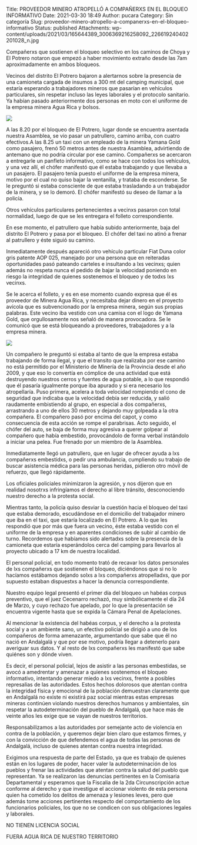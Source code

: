 Title: PROVEEDOR  MINERO ATROPELLÓ A COMPAÑERXS EN EL BLOQUEO INFORMATIVO
Date: 2021-03-30 18:49
Author: pucara
Category: Sin categoría
Slug: proveedor-minero-atropello-a-companerxs-en-el-bloqueo-informativo
Status: published
Attachments: wp-content/uploads/2021/03/165644389_3006369216258092_226619240402201028_n.jpg

<!-- wp:paragraph -->

Compañerxs que sostienen el bloqueo selectivo en los caminos de Choya y El Potrero notaron que empezó a haber movimiento extraño desde las 7am aproximadamente en ambos bloqueos.

<!-- /wp:paragraph -->

<!-- wp:paragraph -->

Vecinos del distrito El Potrero bajaron a alertarnos sobre la presencia de una camioneta cargada de insumos a 300 mt del camping municipal, que estaría esperando a trabajadores mineros que pasarían en vehículos particulares, sin respetar incluso las leyes laborales y el protocolo sanitario. Ya habían pasado anteriormente dos personas en moto con el uniforme de la empresa minera Agua Rica y bolsos.

<!-- /wp:paragraph -->

<!-- wp:image {"sizeSlug":"large"} -->

![](https://scontent.faep24-1.fna.fbcdn.net/v/t1.6435-9/164234191_3006369146258099_4604589644538562550_n.jpg?_nc_cat=103&ccb=1-3&_nc_sid=8bfeb9&_nc_ohc=fzIZ3qpoIX0AX9yMsfw&_nc_ht=scontent.faep24-1.fna&oh=6971e56e40a7e32e3e5b1dcde096f2bc&oe=60874E0B)

<!-- /wp:image -->

<!-- wp:paragraph -->

A las 8.20 por el bloqueo de El Potrero, lugar donde se encuentra asentada nuestra Asamblea, se vio pasar un patrullero, camino arriba, con cuatro efectivos.A las 8.25 un taxi con un empleado de la minera Yamana Gold como pasajero, frenó 50 metros antes de nuestra Asamblea, advirtiendo de antemano que no podría circular por ese camino. Compañerxs se acercaron a entregarle un panfleto informativo, como se hace con todos los vehículos, y una vez allí, el chófer manifestó que él estaba trabajando y que llevaba a un pasajero. El pasajero tenía puesto el uniforme de la empresa minera, motivo por el cual no quiso bajar la ventanilla, y trataba de esconderse. Se le preguntó si estaba consciente de que estaba trasladando a un trabajador de la minera, y se lo demoró. El chófer manifestó su deseo de llamar a la policía.

<!-- /wp:paragraph -->

<!-- wp:paragraph -->

Otros vehículos particulares pertenecientes a vecinxs pasaron con total normalidad, luego de que se les entregara el folleto correspondiente.

<!-- /wp:paragraph -->

<!-- wp:paragraph -->

En ese momento, el patrullero que había subido anteriormente, baja del distrito El Potrero y pasa por el bloqueo. El chófer del taxi no atinó a frenar al patrullero y éste siguió su camino.

<!-- /wp:paragraph -->

<!-- wp:paragraph -->

Inmediatamente después apareció otro vehículo particular Fiat Duna color gris patente AOP 025, manejado por una persona que en reiteradas oportunidades pasó pateando carteles e insultando a lxs vecinxs; quien además no respeta nunca el pedido de bajar la velocidad poniendo en riesgo la integridad de quienes sostenemos el bloqueo y de todxs lxs vecinxs.

<!-- /wp:paragraph -->

<!-- wp:paragraph -->

Se le acerca el folleto, y es en ese momento cuando expresa que él es proveedor de Minera Agua Rica, y necesitaba dejar dinero en el proyecto avícola que es subvencionado por la empresa minera, según sus propias palabras. Este vecino iba vestido con una camisa con el logo de Yamana Gold, que orgullosamente nos señaló de manera provocadora. Se le comunicó que se está bloqueando a proveedores, trabajadores y a la empresa minera.

<!-- /wp:paragraph -->

<!-- wp:image {"sizeSlug":"large"} -->

![](https://scontent.faep24-1.fna.fbcdn.net/v/t1.6435-9/167193871_3006369186258095_1910874864375480913_n.jpg?_nc_cat=105&ccb=1-3&_nc_sid=8bfeb9&_nc_ohc=eZYvHNEnEXwAX8vi30W&_nc_ht=scontent.faep24-1.fna&oh=968d8a75c751242922d40fe84fd7c332&oe=608972F7)

<!-- /wp:image -->

<!-- wp:paragraph -->

Un compañero le preguntó si estaba al tanto de que la empresa estaba trabajando de forma ilegal, y que el transito que realizaba por ese camino no está permitido por el Ministerio de Minería de la Provincia desde el año 2009, y que eso lo convertía en cómplice de una actividad que está destruyendo nuestros cerros y fuentes de agua potable, a lo que respondió que él pasaría igualmente porque iba apurado y si era necesario los atropellaría. Puso primera, acelera a toda velocidad rompiendo el cono de seguridad que indicaba que la velocidad debía ser reducida, y salió raudamente embistiendo al grupo, en especial a dos compañerxs, arrastrando a uno de ellos 30 metros y dejando muy golpeada a la otra compañera. El compañero pasó por encima del capot, y como consecuencia de esta acción se rompe el parabrisas. Acto seguido, el chófer del auto, se baja de forma muy agresiva a querer golpear al compañero que había embestido, provocándolo de forma verbal instándolo a iniciar una pelea. Fue frenado por un miembro de la Asamblea.

<!-- /wp:paragraph -->

<!-- wp:paragraph -->

Inmediatamente llegó un patrullero, que en lugar de ofrecer ayuda a lxs compañerxs embestidxs, o pedir una ambulancia, cumpliendo su trabajo de buscar asistencia médica para las personas heridas, pidieron otro móvil de refuerzo, que llegó rápidamente.

<!-- /wp:paragraph -->

<!-- wp:paragraph -->

Los oficiales policiales minimizaron la agresión, y nos dijeron que en realidad nosotrxs infringíamos el derecho al libre tránsito, desconociendo nuestro derecho a la protesta social.

<!-- /wp:paragraph -->

<!-- wp:paragraph -->

Mientras tanto, la policía quiso desviar la cuestión hacia el bloqueo del taxi que estaba demorado, escudándose en el domicilio del trabajador minero que iba en el taxi, que estaría localizado en El Potrero. A lo que les respondió que por más que fuera un vecino, éste estaba vestido con el uniforme de la empresa y en aparentes condiciones de subir al cambio de turno. Recordemos que habíamos sido alertadxs sobre la presencia de la camioneta que estaría esperándolos cerca del camping para llevarlos al proyecto ubicado a 17 km de nuestra localidad.

<!-- /wp:paragraph -->

<!-- wp:paragraph -->

El personal policial, en todo momento trató de recavar los datos personales de lxs compañerxs que sostienen el bloqueo, diciéndonos que si no lo hacíamos estábamos dejando solxs a lxs compañerxs atropelladxs, que por supuesto estaban dispuestxs a hacer la denuncia correspondiente.

<!-- /wp:paragraph -->

<!-- wp:paragraph -->

Nuestro equipo legal presentó el primer día del bloqueo un habéas corpus preventivo, que el juez Cecenarro rechazó, muy simbólicamente el día 24 de Marzo, y cuyo rechazo fue apelado, por lo que la presentación se encuentra vigente hasta que se expida la Cámara Penal de Apelaciones.

<!-- /wp:paragraph -->

<!-- wp:paragraph -->

Al mencionar la existencia del habéas corpus, y el derecho a la protesta social y a un ambiente sano, un efectivo policial se dirigió a uno de los compañeros de forma amenazante, argumentando que sabe que él no nació en Andalgalá y que por ese motivo, podría llegar a detenerlo para averiguar sus datos. Y al resto de lxs compañerxs les manifestó que sabe quiénes son y dónde viven.

<!-- /wp:paragraph -->

<!-- wp:paragraph -->

Es decir, el personal policial, lejos de asistir a las personas embestidas, se avocó a amedrentar y amenazar a quienes sostenemos el bloqueo informativo, intentando generar miedo a lxs vecinxs, frente a posibles represalias de las autoridades. Estos hechos dolorosos que atentan contra la integridad física y emocional de la población demuestran claramente que en Andalgalá no existe ni existirá paz social mientras estas empresas mineras continúen violando nuestros derechos humanos y ambientales, sin respetar la autodeterminación del pueblo de Andalgalá, que hace más de veinte años les exige que se vayan de nuestros territorios.

<!-- /wp:paragraph -->

<!-- wp:paragraph -->

Responsabilizamos a las autoridades por semejante acto de violencia en contra de la población, y queremos dejar bien claro que estamos firmes, y con la convicción de que defendemos el agua de todas las personas de Andalgalá, incluso de quienes atentan contra nuestra integridad.

<!-- /wp:paragraph -->

<!-- wp:paragraph -->

Exigimos una respuesta de parte del Estado, ya que es trabajo de quienes están en los lugares de poder, hacer valer la autodeterminación de los pueblos y frenar las actividades que atentan contra la salud del pueblo que representan. Ya se realizaron las denuncias pertinentes en la Comisaria Departamental y esperamos que la Fiscalia de la 2da Circunscripción actue conforme al derecho y que investigue el accionar violento de esta persona quien ha cometido los delitos de amenaza y lesiones leves, pero que además tome acciones pertinentes respecto del comportamiento de los funcionarios policiales, los que no se condicen con sus obligaciones legales y laborales.

<!-- /wp:paragraph -->

<!-- wp:paragraph -->

NO TIENEN LICENCIA SOCIAL

<!-- /wp:paragraph -->

<!-- wp:paragraph -->

FUERA AGUA RICA DE NUESTRO TERRITORIO

<!-- /wp:paragraph -->

<!-- wp:paragraph -->

<!-- /wp:paragraph -->
